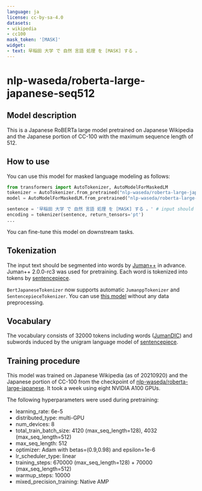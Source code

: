 ```yaml
---
language: ja
license: cc-by-sa-4.0
datasets:
- wikipedia
- cc100
mask_token: '[MASK]'
widget:
- text: 早稲田 大学 で 自然 言語 処理 を [MASK] する 。
---
```


# nlp-waseda/roberta-large-japanese-seq512

## Model description

This is a Japanese RoBERTa large model pretrained on Japanese Wikipedia and the Japanese portion of CC-100 with the maximum sequence length of 512.

## How to use

You can use this model for masked language modeling as follows:
```python
from transformers import AutoTokenizer, AutoModelForMaskedLM
tokenizer = AutoTokenizer.from_pretrained("nlp-waseda/roberta-large-japanese-seq512")
model = AutoModelForMaskedLM.from_pretrained("nlp-waseda/roberta-large-japanese-seq512")

sentence = '早稲田 大学 で 自然 言語 処理 を [MASK] する 。' # input should be segmented into words by Juman++ in advance
encoding = tokenizer(sentence, return_tensors='pt')
...
```

You can fine-tune this model on downstream tasks.

## Tokenization

The input text should be segmented into words by [Juman++](https://github.com/ku-nlp/jumanpp) in advance. Juman++ 2.0.0-rc3 was used for pretraining. Each word is tokenized into tokens by [sentencepiece](https://github.com/google/sentencepiece).

`BertJapaneseTokenizer` now supports automatic `JumanppTokenizer` and `SentencepieceTokenizer`. You can use [this model](https://huggingface.co/nlp-waseda/roberta-large-japanese-seq512-with-auto-jumanpp) without any data preprocessing.

## Vocabulary

The vocabulary consists of 32000 tokens including words ([JumanDIC](https://github.com/ku-nlp/JumanDIC)) and subwords induced by the unigram language model of [sentencepiece](https://github.com/google/sentencepiece).

## Training procedure

This model was trained on Japanese Wikipedia (as of 20210920) and the Japanese portion of CC-100 from the checkpoint of [nlp-waseda/roberta-large-japanese](https://huggingface.co/nlp-waseda/roberta-large-japanese). It took a week using eight NVIDIA A100 GPUs.

The following hyperparameters were used during pretraining:
- learning_rate: 6e-5
- distributed_type: multi-GPU
- num_devices: 8
- total_train_batch_size: 4120 (max_seq_length=128), 4032 (max_seq_length=512)
- max_seq_length: 512
- optimizer: Adam with betas=(0.9,0.98) and epsilon=1e-6
- lr_scheduler_type: linear
- training_steps: 670000 (max_seq_length=128) + 70000 (max_seq_length=512)
- warmup_steps: 10000
- mixed_precision_training: Native AMP
